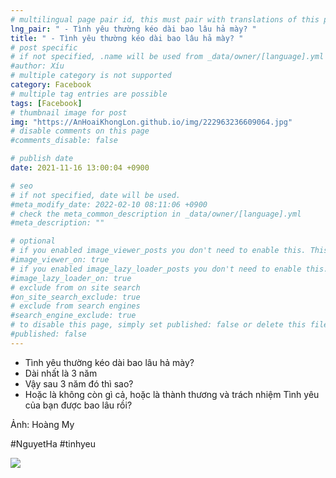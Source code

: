 ```yaml
---
# multilingual page pair id, this must pair with translations of this page. (This name must be unique)
lng_pair: " - Tình yêu thường kéo dài bao lâu hả mày? "
title: " - Tình yêu thường kéo dài bao lâu hả mày? "
# post specific
# if not specified, .name will be used from _data/owner/[language].yml
#author: Xíu
# multiple category is not supported
category: Facebook
# multiple tag entries are possible
tags: [Facebook]
# thumbnail image for post
img: "https://AnHoaiKhongLon.github.io/img/222963236609064.jpg"
# disable comments on this page
#comments_disable: false

# publish date
date: 2021-11-16 13:00:04 +0900

# seo
# if not specified, date will be used.
#meta_modify_date: 2022-02-10 08:11:06 +0900
# check the meta_common_description in _data/owner/[language].yml
#meta_description: ""

# optional
# if you enabled image_viewer_posts you don't need to enable this. This is only if image_viewer_posts = false
#image_viewer_on: true
# if you enabled image_lazy_loader_posts you don't need to enable this. This is only if image_lazy_loader_posts = false
#image_lazy_loader_on: true
# exclude from on site search
#on_site_search_exclude: true
# exclude from search engines
#search_engine_exclude: true
# to disable this page, simply set published: false or delete this file
#published: false
---
```


<!-- outline-start -->

- Tình yêu thường kéo dài bao lâu hả mày?
- Dài nhất là 3 năm
- Vậy sau 3 năm đó thì sao?
- Hoặc là không còn gì cả, hoặc là thành thương và trách nhiệm
Tình yêu của bạn được bao lâu rồi?

Ảnh: Hoàng My

#NguyetHa
#tinhyeu

<!-- outline-end -->

<img src= "https://AnHoaiKhongLon.github.io/img/222963236609064.jpg">